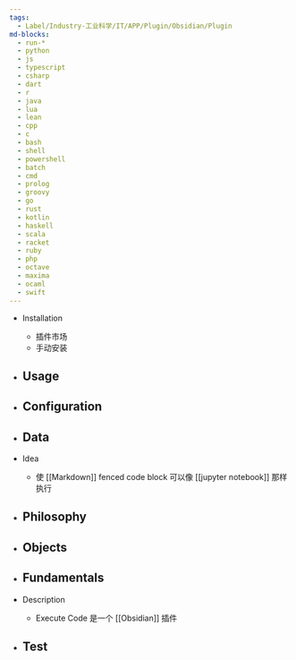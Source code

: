 ```yaml
---
tags:
  - Label/Industry-工业科学/IT/APP/Plugin/Obsidian/Plugin
md-blocks:
  - run-*
  - python
  - js
  - typescript
  - csharp
  - dart
  - r
  - java
  - lua
  - lean
  - cpp
  - c
  - bash
  - shell
  - powershell
  - batch
  - cmd
  - prolog
  - groovy
  - go
  - rust
  - kotlin
  - haskell
  - scala
  - racket
  - ruby
  - php
  - octave
  - maxima
  - ocaml
  - swift
---
```


- Installation
    - 插件市场
    - 手动安装

- Usage
    - 

- Configuration
    - 

- Data
    - 

- Idea
    - 使 [[Markdown]] fenced code block 可以像 [[jupyter notebook]] 那样执行

- Philosophy
    - 

- Objects
    - 

- Fundamentals
    - 

- Description
    - Execute Code 是一个 [[Obsidian]] 插件

- Test
    - 
